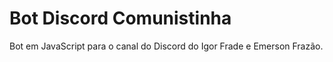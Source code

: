 # Bot Discord Comunistinha
 Bot em JavaScript para o canal do Discord do Igor Frade e Emerson Frazão.
